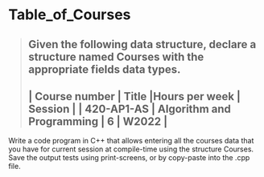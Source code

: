 # Table_of_Courses


> Given the following data structure, declare a structure named Courses
with the appropriate fields data types.
> ---------------------------------------------------------------------
>| Course number | Title                     |Hours per week | Session |
>| 420-AP1-AS    | Algorithm and Programming | 6             | W2022   |
>---------------------------------------------------------------------
 Write a code program in C++ that allows entering all the courses data 
that you have for current session at compile-time using the structure 
Courses. Save the output tests using print-screens, or by copy-paste 
into the .cpp file.
